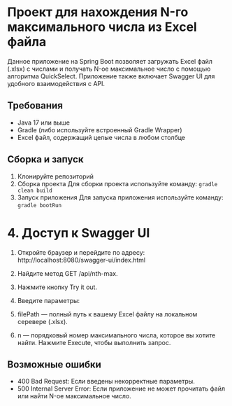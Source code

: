 # Проект для нахождения N-го максимального числа из Excel файла

Данное приложение на Spring Boot позволяет загружать Excel файл (.xlsx) с числами и получать N-ое максимальное число с помощью алгоритма QuickSelect. Приложение также включает Swagger UI для удобного взаимодействия с API.

## Требования
- Java 17 или выше
- Gradle (либо используйте встроенный Gradle Wrapper)
- Excel файл, содержащий целые числа в любом столбце


## Сборка и запуск
1. Клонируйте репозиторий
2. Сборка проекта
Для сборки проекта используйте команду:
`gradle clean build`
3. Запуск приложения
Для запуска приложения используйте команду:
`gradle bootRun`

# 4. Доступ к Swagger UI
1. Откройте браузер и перейдите по адресу:
http://localhost:8080/swagger-ui/index.html

2. Найдите метод GET /api/nth-max.
3. Нажмите кнопку Try it out.
4. Введите параметры:
5. filePath — полный путь к вашему Excel файлу на локальном серевере (.xlsx).
6. n — порядковый номер максимального числа, которое вы хотите найти.
Нажмите Execute, чтобы выполнить запрос.


## Возможные ошибки
- 400 Bad Request: Если введены некорректные параметры.
- 500 Internal Server Error: Если приложение не может прочитать файл или найти N-ое максимальное число.
